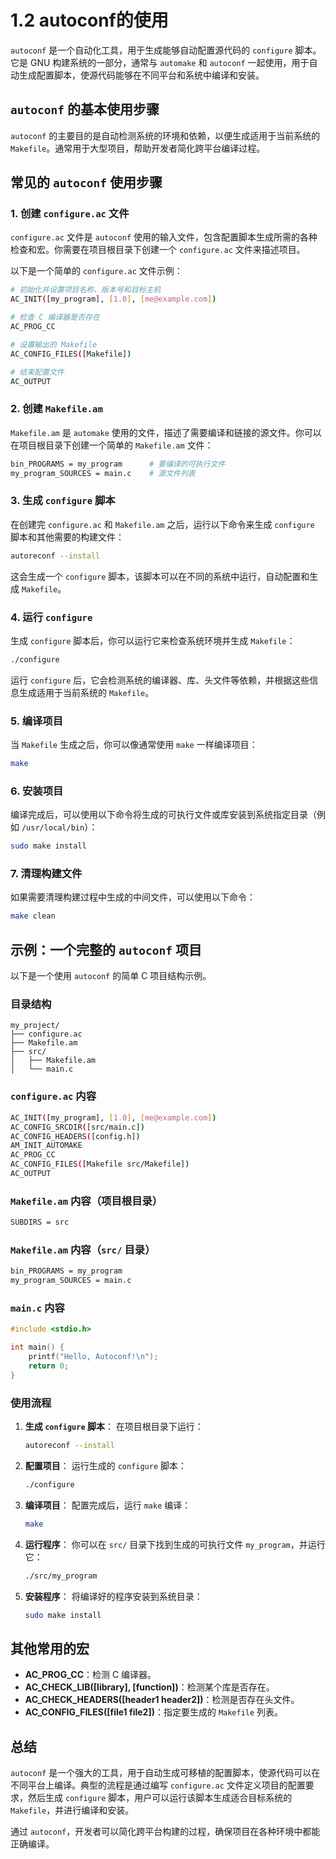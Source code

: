 # 1.2 autoconf的使用

`autoconf` 是一个自动化工具，用于生成能够自动配置源代码的 `configure` 脚本。它是 GNU 构建系统的一部分，通常与 `automake` 和 `autoconf` 一起使用，用于自动生成配置脚本，使源代码能够在不同平台和系统中编译和安装。

## `autoconf` 的基本使用步骤

`autoconf` 的主要目的是自动检测系统的环境和依赖，以便生成适用于当前系统的 `Makefile`。通常用于大型项目，帮助开发者简化跨平台编译过程。

## 常见的 `autoconf` 使用步骤

### 1. 创建 `configure.ac` 文件

`configure.ac` 文件是 `autoconf` 使用的输入文件，包含配置脚本生成所需的各种检查和宏。你需要在项目根目录下创建一个 `configure.ac` 文件来描述项目。

以下是一个简单的 `configure.ac` 文件示例：

```bash
# 初始化并设置项目名称、版本号和目标主机
AC_INIT([my_program], [1.0], [me@example.com])

# 检查 C 编译器是否存在
AC_PROG_CC

# 设置输出的 Makefile
AC_CONFIG_FILES([Makefile])

# 结束配置文件
AC_OUTPUT
```

### 2. 创建 `Makefile.am`

`Makefile.am` 是 `automake` 使用的文件，描述了需要编译和链接的源文件。你可以在项目根目录下创建一个简单的 `Makefile.am` 文件：

```bash
bin_PROGRAMS = my_program      # 要编译的可执行文件
my_program_SOURCES = main.c    # 源文件列表
```

### 3. 生成 `configure` 脚本

在创建完 `configure.ac` 和 `Makefile.am` 之后，运行以下命令来生成 `configure` 脚本和其他需要的构建文件：

```bash
autoreconf --install
```

这会生成一个 `configure` 脚本，该脚本可以在不同的系统中运行，自动配置和生成 `Makefile`。

### 4. 运行 `configure`

生成 `configure` 脚本后，你可以运行它来检查系统环境并生成 `Makefile`：

```bash
./configure
```

运行 `configure` 后，它会检测系统的编译器、库、头文件等依赖，并根据这些信息生成适用于当前系统的 `Makefile`。

### 5. 编译项目

当 `Makefile` 生成之后，你可以像通常使用 `make` 一样编译项目：

```bash
make
```

### 6. 安装项目

编译完成后，可以使用以下命令将生成的可执行文件或库安装到系统指定目录（例如 `/usr/local/bin`）：

```bash
sudo make install
```

### 7. 清理构建文件

如果需要清理构建过程中生成的中间文件，可以使用以下命令：

```bash
make clean
```

## 示例：一个完整的 `autoconf` 项目

以下是一个使用 `autoconf` 的简单 C 项目结构示例。

### 目录结构

```plaintext
my_project/
├── configure.ac
├── Makefile.am
├── src/
│   ├── Makefile.am
│   └── main.c
```

### `configure.ac` 内容

```bash
AC_INIT([my_program], [1.0], [me@example.com])
AC_CONFIG_SRCDIR([src/main.c])
AC_CONFIG_HEADERS([config.h])
AM_INIT_AUTOMAKE
AC_PROG_CC
AC_CONFIG_FILES([Makefile src/Makefile])
AC_OUTPUT
```

### `Makefile.am` 内容（项目根目录）

```bash
SUBDIRS = src
```

### `Makefile.am` 内容（`src/` 目录）

```bash
bin_PROGRAMS = my_program
my_program_SOURCES = main.c
```

### `main.c` 内容

```c
#include <stdio.h>

int main() {
    printf("Hello, Autoconf!\n");
    return 0;
}
```

### 使用流程

1. **生成 `configure` 脚本**：
   在项目根目录下运行：

   ```bash
   autoreconf --install
   ```

2. **配置项目**：
   运行生成的 `configure` 脚本：

   ```bash
   ./configure
   ```

3. **编译项目**：
   配置完成后，运行 `make` 编译：

   ```bash
   make
   ```

4. **运行程序**：
   你可以在 `src/` 目录下找到生成的可执行文件 `my_program`，并运行它：

   ```bash
   ./src/my_program
   ```

5. **安装程序**：
   将编译好的程序安装到系统目录：

   ```bash
   sudo make install
   ```

## 其他常用的宏

- **AC_PROG_CC**：检测 C 编译器。
- **AC_CHECK_LIB([library], [function])**：检测某个库是否存在。
- **AC_CHECK_HEADERS([header1 header2])**：检测是否存在头文件。
- **AC_CONFIG_FILES([file1 file2])**：指定要生成的 `Makefile` 列表。

## 总结

`autoconf` 是一个强大的工具，用于自动生成可移植的配置脚本，使源代码可以在不同平台上编译。典型的流程是通过编写 `configure.ac` 文件定义项目的配置要求，然后生成 `configure` 脚本，用户可以运行该脚本生成适合目标系统的 `Makefile`，并进行编译和安装。

通过 `autoconf`，开发者可以简化跨平台构建的过程，确保项目在各种环境中都能正确编译。